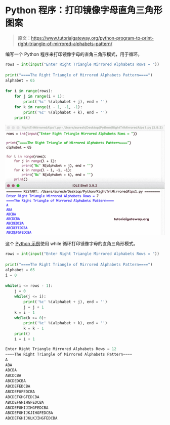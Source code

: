 # Python 程序：打印镜像字母直角三角形图案

> 原文：<https://www.tutorialgateway.org/python-program-to-print-right-triangle-of-mirrored-alphabets-pattern/>

编写一个 Python 程序来打印镜像字母的直角三角形模式，用于循环。

```py
rows = int(input("Enter Right Triangle Mirrored Alphabets Rows = "))

print("====The Right Triangle of Mirrored Alphabets Pattern====")
alphabet = 65

for i in range(rows):
    for j in range(i + 1):
        print('%c' %(alphabet + j), end = '')
    for k in range(i - 1, -1, -1):
        print('%c' %(alphabet + k), end = '')
    print()
```

![Python Program to Print Right Triangle of Mirrored Alphabets Pattern](img/f679160344a6278ec91ee6f987ee49d9.png)

这个 [Python 示例](https://www.tutorialgateway.org/python-programming-examples/)使用 while 循环打印镜像字母的直角三角形模式。

```py
rows = int(input("Enter Right Triangle Mirrored Alphabets Rows = "))

print("====The Right Triangle of Mirrored Alphabets Pattern====")
alphabet = 65
i = 0

while(i <= rows - 1):
    j = 0
    while(j <= i):
        print('%c' %(alphabet + j), end = '')
        j = j + 1
    k = i - 1
    while(k >= 0):
        print('%c' %(alphabet + k), end = '')
        k = k - 1
    print()
    i = i + 1
```

```py
Enter Right Triangle Mirrored Alphabets Rows = 12
====The Right Triangle of Mirrored Alphabets Pattern====
A
ABA
ABCBA
ABCDCBA
ABCDEDCBA
ABCDEFEDCBA
ABCDEFGFEDCBA
ABCDEFGHGFEDCBA
ABCDEFGHIHGFEDCBA
ABCDEFGHIJIHGFEDCBA
ABCDEFGHIJKJIHGFEDCBA
ABCDEFGHIJKLKJIHGFEDCBA
```